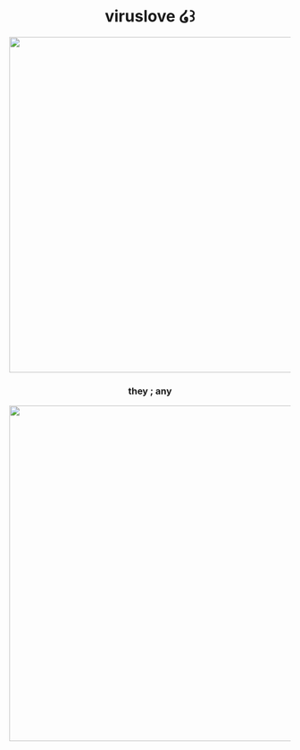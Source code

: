 <h1 align="center">
viruslove ໒꒱
</h1>

<p align="center">
  <img width="600" height="600" src="https://files.catbox.moe/adf0ru.gif">
</p>
<h3 align="center">
  they ; any 
</h3>
<p align="center">
  <img width="600" src="https://64.media.tumblr.com/33e40974b0be6c7e1152ff61d3439c82/b13761e5842ed7c7-19/s500x750/5ad6895cb6b1c3e3a482eecec83d6c1c6f7a138c.pnj">
</p>
